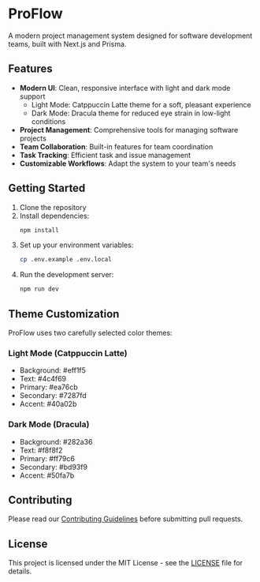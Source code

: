 # ProFlow

A modern project management system designed for software development teams, built with Next.js and Prisma.

## Features

- **Modern UI**: Clean, responsive interface with light and dark mode support
  - Light Mode: Catppuccin Latte theme for a soft, pleasant experience
  - Dark Mode: Dracula theme for reduced eye strain in low-light conditions
- **Project Management**: Comprehensive tools for managing software projects
- **Team Collaboration**: Built-in features for team coordination
- **Task Tracking**: Efficient task and issue management
- **Customizable Workflows**: Adapt the system to your team's needs

## Getting Started

1. Clone the repository
2. Install dependencies:
   ```bash
   npm install
   ```
3. Set up your environment variables:
   ```bash
   cp .env.example .env.local
   ```
4. Run the development server:
   ```bash
   npm run dev
   ```

## Theme Customization

ProFlow uses two carefully selected color themes:

### Light Mode (Catppuccin Latte)
- Background: #eff1f5
- Text: #4c4f69
- Primary: #ea76cb
- Secondary: #7287fd
- Accent: #40a02b

### Dark Mode (Dracula)
- Background: #282a36
- Text: #f8f8f2
- Primary: #ff79c6
- Secondary: #bd93f9
- Accent: #50fa7b

## Contributing

Please read our [Contributing Guidelines](CONTRIBUTING.md) before submitting pull requests.

## License

This project is licensed under the MIT License - see the [LICENSE](LICENSE) file for details.